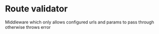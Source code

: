# Route validator
Middleware which only allows configured urls and params to pass through otherwise throws error
